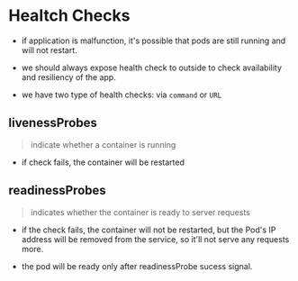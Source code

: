 # Healtch Checks

- if application is malfunction, it's possible that pods are still running and will
not restart.

- we should always expose health check to outside to check availability and 
resiliency of the app.

- we have two type of health checks: via `command` or `URL`

## livenessProbes

> indicate whether a container is running

- if check fails, the container will be restarted

## readinessProbes

> indicates whether the container is ready to server requests

- if the check fails, the container will not be restarted, but the Pod's IP
address will be removed from the service, so it'll not serve any requests more.

- the pod will be ready only after readinessProbe sucess signal. 
